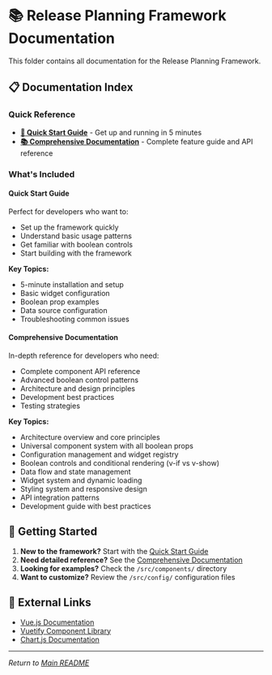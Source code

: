 # 📚 Release Planning Framework Documentation

This folder contains all documentation for the Release Planning Framework.

## 📋 Documentation Index

### Quick Reference
- **[🚀 Quick Start Guide](./QUICK_START_GUIDE.md)** - Get up and running in 5 minutes
- **[📚 Comprehensive Documentation](./COMPREHENSIVE_DOCUMENTATION.md)** - Complete feature guide and API reference

### What's Included

#### Quick Start Guide
Perfect for developers who want to:
- Set up the framework quickly
- Understand basic usage patterns
- Get familiar with boolean controls
- Start building with the framework

**Key Topics:**
- 5-minute installation and setup
- Basic widget configuration
- Boolean prop examples
- Data source configuration
- Troubleshooting common issues

#### Comprehensive Documentation
In-depth reference for developers who need:
- Complete component API reference
- Advanced boolean control patterns
- Architecture and design principles
- Development best practices
- Testing strategies

**Key Topics:**
- Architecture overview and core principles
- Universal component system with all boolean props
- Configuration management and widget registry
- Boolean controls and conditional rendering (v-if vs v-show)
- Data flow and state management
- Widget system and dynamic loading
- Styling system and responsive design
- API integration patterns
- Development guide with best practices

## 🎯 Getting Started

1. **New to the framework?** Start with the [Quick Start Guide](./QUICK_START_GUIDE.md)
2. **Need detailed reference?** See the [Comprehensive Documentation](./COMPREHENSIVE_DOCUMENTATION.md)
3. **Looking for examples?** Check the `/src/components/` directory
4. **Want to customize?** Review the `/src/config/` configuration files

## 🔗 External Links

- [Vue.js Documentation](https://vuejs.org/guide/)
- [Vuetify Component Library](https://vuetifyjs.com/)
- [Chart.js Documentation](https://www.chartjs.org/docs/)

---

*Return to [Main README](../README.md)*
